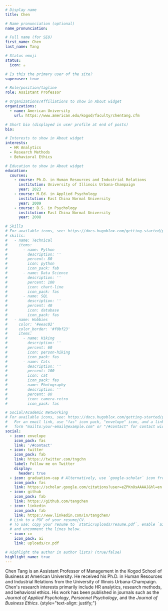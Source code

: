 ```yaml
---
# Display name
title: Chen

# Name pronunciation (optional)
name_pronunciation:

# Full name (for SEO)
first_name: Chen
last_name: Tang

# Status emoji
status:
  icon: ☕️

# Is this the primary user of the site?
superuser: true

# Role/position/tagline
role: Assistant Professor

# Organizations/Affiliations to show in About widget
organizations:
  - name: American University
    url: https://www.american.edu/kogod/faculty/chentang.cfm

# Short bio (displayed in user profile at end of posts)
bio: 

# Interests to show in About widget
interests:
  - HR Analytics
  - Research Methods
  - Behavioral Ethics

# Education to show in About widget
education:
  courses:
    - course: Ph.D. in Human Resources and Industrial Relations
      institution: University of Illinois Urbana-Champaign
      year: 2023
    - course: M.Ed. in Applied Psychology
      institution: East China Normal University
      year: 2009
    - course: B.S. in Psychology
      institution: East China Normal University
      year: 2008

# Skills
# For available icons, see: https://docs.hugoblox.com/getting-started/page-builder/#icons
# skills:
#   - name: Technical
#     items:
#       - name: Python
#         description: ''
#         percent: 80
#         icon: python
#         icon_pack: fab
#       - name: Data Science
#         description: ''
#         percent: 100
#         icon: chart-line
#         icon_pack: fas
#       - name: SQL
#         description: ''
#         percent: 40
#         icon: database
#         icon_pack: fas
#   - name: Hobbies
#     color: '#eeac02'
#     color_border: '#f0bf23'
#     items:
#       - name: Hiking
#         description: ''
#         percent: 60
#         icon: person-hiking
#         icon_pack: fas
#       - name: Cats
#         description: ''
#         percent: 100
#         icon: cat
#         icon_pack: fas
#       - name: Photography
#         description: ''
#         percent: 80
#         icon: camera-retro
#         icon_pack: fas

# Social/Academic Networking
# For available icons, see: https://docs.hugoblox.com/getting-started/page-builder/#icons
#   For an email link, use "fas" icon pack, "envelope" icon, and a link in the
#   form "mailto:your-email@example.com" or "/#contact" for contact widget.
social:
  - icon: envelope
    icon_pack: fas
    link: '/#contact'
  - icon: twitter
    icon_pack: fab
    link: https://twitter.com/tngchn
    label: Follow me on Twitter
    display:
      header: true
  - icon: graduation-cap # Alternatively, use `google-scholar` icon from `ai` icon pack
    icon_pack: fas
    link: https://scholar.google.com/citations?user=eZPKnOsAAAAJ&hl=en
  - icon: github
    icon_pack: fab
    link: https://github.com/tangchen
  - icon: linkedin
    icon_pack: fab
    link: https://www.linkedin.com/in/tangchen/
  # Link to a PDF of your resume/CV.
  # To use: copy your resume to `static/uploads/resume.pdf`, enable `ai` icons in `params.yaml`,
  # and uncomment the lines below.
  - icon: cv
    icon_pack: ai
    link: uploads/cv.pdf

# Highlight the author in author lists? (true/false)
highlight_name: true
---
```


Chen Tang is an Assistant Professor of Management in the Kogod School of Business at American University. He received his Ph.D. in Human Resources and Industrial Relations from the University of Illinois Urbana-Champaign. Chen's research interests primarily include HR analytics, research methods, and behavioral ethics. His work has been published in journals such as the *Journal of Applied Psychology*, *Personnel Psychology*, and the *Journal of Business Ethics*.
{style="text-align: justify;"}
